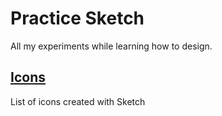 # Practice Sketch
All my experiments while learning how to design.

## [Icons](https://github.com/domenicosolazzo/practice-sketch/tree/master/icons)
List of icons created with Sketch



